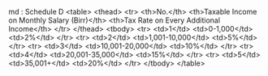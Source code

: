 md : Schedule D
&lt;table&gt;
    &lt;thead&gt;
        &lt;tr&gt;
            &lt;th&gt;No.&lt;&#x2F;th&gt;
            &lt;th&gt;Taxable Income on Monthly Salary (Birr)&lt;&#x2F;th&gt;
            &lt;th&gt;Tax Rate on Every Additional Income&lt;&#x2F;th&gt;
        &lt;&#x2F;tr&gt;
    &lt;&#x2F;thead&gt;
    &lt;tbody&gt;
        &lt;tr&gt;
            &lt;td&gt;1&lt;&#x2F;td&gt;
            &lt;td&gt;0-1,000&lt;&#x2F;td&gt;
            &lt;td&gt;2%&lt;&#x2F;td&gt;
        &lt;&#x2F;tr&gt;
        &lt;tr&gt;
            &lt;td&gt;2&lt;&#x2F;td&gt;
            &lt;td&gt;1,001-10,000&lt;&#x2F;td&gt;
            &lt;td&gt;5%&lt;&#x2F;td&gt;
        &lt;&#x2F;tr&gt;
        &lt;tr&gt;
            &lt;td&gt;3&lt;&#x2F;td&gt;
            &lt;td&gt;10,001-20,000&lt;&#x2F;td&gt;
            &lt;td&gt;10%&lt;&#x2F;td&gt;
        &lt;&#x2F;tr&gt;
        &lt;tr&gt;
            &lt;td&gt;4&lt;&#x2F;td&gt;
            &lt;td&gt;20,001-35,000&lt;&#x2F;td&gt;
            &lt;td&gt;15%&lt;&#x2F;td&gt;
        &lt;&#x2F;tr&gt;
        &lt;tr&gt;
            &lt;td&gt;5&lt;&#x2F;td&gt;
            &lt;td&gt;35,001+&lt;&#x2F;td&gt;
            &lt;td&gt;20%&lt;&#x2F;td&gt;
        &lt;&#x2F;tr&gt;
    &lt;&#x2F;tbody&gt;
&lt;&#x2F;table&gt;
<ul>
</ul>